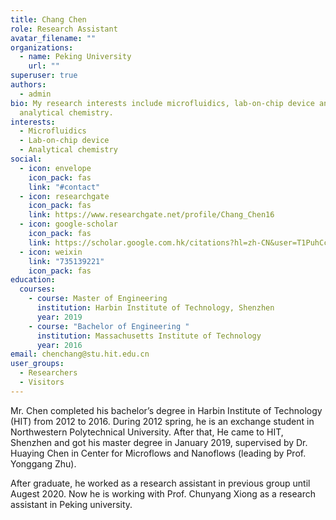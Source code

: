 ```yaml
---
title: Chang Chen
role: Research Assistant
avatar_filename: ""
organizations:
  - name: Peking University
    url: ""
superuser: true
authors:
  - admin
bio: My research interests include microfluidics, lab-on-chip device and
  analytical chemistry.
interests:
  - Microfluidics
  - Lab-on-chip device
  - Analytical chemistry
social:
  - icon: envelope
    icon_pack: fas
    link: "#contact"
  - icon: researchgate
    icon_pack: fas
    link: https://www.researchgate.net/profile/Chang_Chen16
  - icon: google-scholar
    icon_pack: fas
    link: https://scholar.google.com.hk/citations?hl=zh-CN&user=T1PuhCcAAAAJ
  - icon: weixin
    link: "735139221"
    icon_pack: fas
education:
  courses:
    - course: Master of Engineering
      institution: Harbin Institute of Technology, Shenzhen
      year: 2019
    - course: "Bachelor of Engineering "
      institution: Massachusetts Institute of Technology
      year: 2016
email: chenchang@stu.hit.edu.cn
user_groups:
  - Researchers
  - Visitors
---
```

Mr. Chen completed his bachelor’s degree in Harbin Institute of Technology (HIT) from 2012 to 2016. During 2012 spring, he is an exchange student in Northwestern Polytechnical University. After that, He came to HIT, Shenzhen and got his master degree in January 2019, supervised by Dr. Huaying Chen in Center for Microflows and Nanoflows (leading by Prof. Yonggang Zhu).

After graduate, he worked as a research assistant in previous group until Augest 2020. Now he is working with Prof. Chunyang Xiong as a research assistant in Peking university.